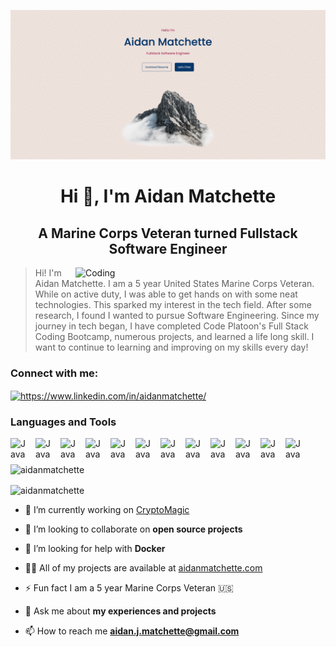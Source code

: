 [![MasterHead](https://github.com/aidanmatchette/aidanmatchette/blob/main/assets/Matchette.png)](https://aidanmatchette.com)

<h1 align="center">Hi 👋, I'm Aidan Matchette</h1>
<h2 align="center">A Marine Corps Veteran turned Fullstack Software Engineer</h2>

<img align="right" alt="Coding" width="400" src="https://c.tenor.com/2uyENRmiUt0AAAAC/coding.gif">

> Hi! I'm Aidan Matchette. I am a 5 year United States Marine Corps Veteran. While on active duty, I was able to get hands on with some neat technologies. This sparked my interest in the tech field. After some research, I found I wanted to pursue Software Engineering. Since my journey in tech began, I have completed Code Platoon's Full Stack Coding Bootcamp, numerous projects, and learned a life long skill. I want to continue to learning and improving on my skills every day!

<h3 align="left">Connect with me:</h3>
<p align="left">
<a href="https://linkedin.com/in/aidanmatchette/" target="_blank"><img align="center" src="https://raw.githubusercontent.com/rahuldkjain/github-profile-readme-generator/master/src/images/icons/Social/linked-in-alt.svg" alt="https://www.linkedin.com/in/aidanmatchette/" height="30" width="40" /></a>
</p>

### Languages and Tools

<img align="left" alt="Java" width="30px" style="padding-right:10px;" src="https://cdn.jsdelivr.net/gh/devicons/devicon/icons/javascript/javascript-plain.svg"/>
<img align="left" alt="Java" width="30px" style="padding-right:10px;" src="https://cdn.jsdelivr.net/gh/devicons/devicon/icons/javascript/javascript-plain.svg"/>
<img align="left" alt="Java" width="30px" style="padding-right:10px;" src="https://cdn.jsdelivr.net/gh/devicons/devicon/icons/javascript/javascript-plain.svg"/>
<img align="left" alt="Java" width="30px" style="padding-right:10px;" src="https://cdn.jsdelivr.net/gh/devicons/devicon/icons/javascript/javascript-plain.svg"/>
<img align="left" alt="Java" width="30px" style="padding-right:10px;" src="https://cdn.jsdelivr.net/gh/devicons/devicon/icons/javascript/javascript-plain.svg"/>
<img align="left" alt="Java" width="30px" style="padding-right:10px;" src="https://cdn.jsdelivr.net/gh/devicons/devicon/icons/javascript/javascript-plain.svg"/>
<img align="left" alt="Java" width="30px" style="padding-right:10px;" src="https://cdn.jsdelivr.net/gh/devicons/devicon/icons/javascript/javascript-plain.svg"/>
<img align="left" alt="Java" width="30px" style="padding-right:10px;" src="https://cdn.jsdelivr.net/gh/devicons/devicon/icons/javascript/javascript-plain.svg"/>
<img align="left" alt="Java" width="30px" style="padding-right:10px;" src="https://cdn.jsdelivr.net/gh/devicons/devicon/icons/javascript/javascript-plain.svg"/>
<img align="left" alt="Java" width="30px" style="padding-right:10px;" src="https://cdn.jsdelivr.net/gh/devicons/devicon/icons/javascript/javascript-plain.svg"/>
<img align="left" alt="Java" width="30px" style="padding-right:10px;" src="https://cdn.jsdelivr.net/gh/devicons/devicon/icons/javascript/javascript-plain.svg"/>
<img align="left" alt="Java" width="30px" style="padding-right:10px;" src="https://cdn.jsdelivr.net/gh/devicons/devicon/icons/javascript/javascript-plain.svg"/>


#

<p>&nbsp;<img align="center" src="https://github-readme-stats.vercel.app/api?username=aidanmatchette&show_icons=true&locale=en" alt="aidanmatchette" /></p>

<p><img align="center" src="https://github-readme-streak-stats.herokuapp.com/?user=aidanmatchette&" alt="aidanmatchette" /></p>

- 🔭 I’m currently working on [CryptoMagic](https://cryptomagic.aidanmatchette.com/)

- 👯 I’m looking to collaborate on **open source projects**

- 🤝 I’m looking for help with **Docker**

- 👨‍💻 All of my projects are available at [aidanmatchette.com](https://aidanmatchette.com/)

- ⚡ Fun fact I am a 5 year Marine Corps Veteran 🇺🇸

- 💬 Ask me about **my experiences and projects**

- 📫 How to reach me **aidan.j.matchette@gmail.com**
